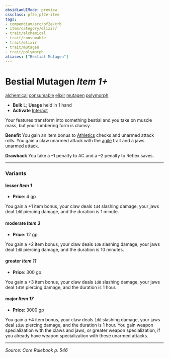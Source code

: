```yaml
---
obsidianUIMode: preview
cssclass: pf2e,pf2e-item
tags:
- compendium/src/pf2e/crb
- item/category/elixir/
- trait/alchemical
- trait/consumable
- trait/elixir
- trait/mutagen
- trait/polymorph
aliases: ["Bestial Mutagen"]
---
```

# Bestial Mutagen *Item 1+*  
[alchemical](alchemical.md "Alchemical Item Trait")  [consumable](consumable.md "Consumable Item Trait")  [elixir](elixir.md "Elixir Item Trait")  [mutagen](mutagen.md "Mutagen Item Trait")  [polymorph](polymorph.md "Polymorph Effect Trait")  

- **Bulk** L; **Usage** held in 1 hand
- **Activate** [Interact](interact.md)

Your features transform into something bestial and you take on muscle mass, but your lumbering form is clumsy.

**Benefit** You gain an item bonus to [Athletics](skills.md#Athletics) checks and unarmed attack rolls. You gain a claw unarmed attack with the [agile](agile.md "Agile Weapon Trait") trait and a jaws unarmed attack.

**Drawback** You take a –1 penalty to AC and a –2 penalty to Reflex saves.

---

### Variants

#### lesser *Item 1*

- **Price**: 4 gp

You gain a +1 item bonus, your claw deals `1d4` slashing damage, your jaws deal `1d6` piercing damage, and the duration is 1 minute.

#### moderate *Item 3*

- **Price**: 12 gp

You gain a +2 item bonus, your claw deals `1d6` slashing damage, your jaws deal `1d8` piercing damage, and the duration is 10 minutes.

#### greater *Item 11*

- **Price**: 300 gp

You gain a +3 item bonus, your claw deals `1d8` slashing damage, your jaws deal `1d10` piercing damage, and the duration is 1 hour.

#### major *Item 17*

- **Price**: 3000 gp

You gain a +4 item bonus, your claw deals `1d8` slashing damage, your jaws deal `1d10` piercing damage, and the duration is 1 hour. You gain weapon specialization with the claws and jaws, or greater weapon specialization, if you already have weapon specialization with these unarmed attacks.

---
*Source: Core Rulebook p. 546*